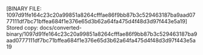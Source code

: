 [BINARY FILE: 1097d91fe164c23c20a99851a8264cfffae86f9bb87b3c529463187ba9aad0777111df7bc71bffea684f1e376e65d3b62a64fa475d4f48d3d97f443e5a19]
Stored copy: docs/converted-binary/1097d91fe164c23c20a99851a8264cfffae86f9bb87b3c529463187ba9aad0777111df7bc71bffea684f1e376e65d3b62a64fa475d4f48d3d97f443e5a19
